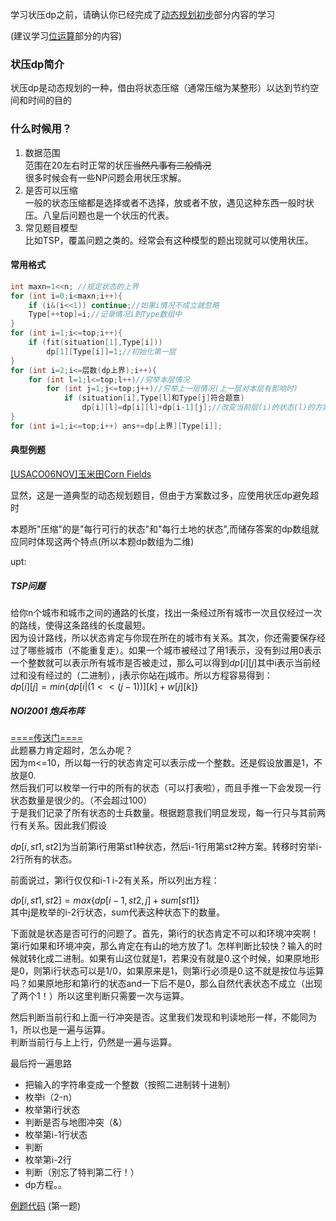 学习状压dp之前，请确认你已经完成了[动态规划初步](/dp/)部分内容的学习

(建议学习[位运算](/math/bit/)部分的内容)

### 状压dp简介
状压dp是动态规划的一种，借由将状态压缩（通常压缩为某整形）以达到节约空间和时间的目的
### 什么时候用？
1. 数据范围   
范围在20左右时正常的状压~~当然凡事有二般情况~~  
很多时候会有一些NP问题会用状压求解。
2. 是否可以压缩  
一般的状态压缩都是选择或者不选择，放或者不放，遇见这种东西一般时状压。八皇后问题也是一个状压的代表。  
3. 常见题目模型  
比如TSP，覆盖问题之类的。经常会有这种模型的题出现就可以使用状压。   
#### 常用格式

```cpp
int maxn=1<<n; //规定状态的上界
for (int i=0;i<maxn;i++){
	if (i&(i<<1)) continue;//如果i情况不成立就忽略
	Type[++top]=i;//记录情况i到Type数组中
}
for (int i=1;i<=top;i++){
	if (fit(situation[1],Type[i]))
    	dp[1][Type[i]]=1;//初始化第一层
}
for (int i=2;i<=层数(dp上界);i++){
	for (int l=1;l<=top;l++)//穷举本层情况
    	for (int j=1;j<=top;j++)//穷举上一层情况(上一层对本层有影响时)
        	if (situation[i],Type[l]和Type[j]符合题意)
            	dp[i][l]=dp[i][l]+dp[i-1][j];//改变当前层(i)的状态(l)的方案种数
}
for (int i=1;i<=top;i++) ans+=dp[上界][Type[i]];
```

#### 典型例题

[[USACO06NOV]玉米田Corn Fields](https://www.luogu.org/problemnew/show/P1879)

显然，这是一道典型的动态规划题目，但由于方案数过多，应使用状压dp避免超时

本题所"压缩"的是"每行可行的状态"和"每行土地的状态",而储存答案的dp数组就应同时体现这两个特点(所以本题dp数组为二维)

upt:
##### _TSP问题_

给你n个城市和城市之间的通路的长度，找出一条经过所有城市一次且仅经过一次的路线，使得这条路线的长度最短。  
因为设计路线，所以状态肯定与你现在所在的城市有关系。其次，你还需要保存经过了哪些城市（不能重复走）。如果一个城市被经过了用1表示，没有到过用0表示一个整数就可以表示所有城市是否被走过，那么可以得到$dp[i][j]$其中i表示当前经过和没有经过的（二进制），j表示你站在j城市。所以方程容易得到：   
$dp[i][j]=min\{dp[i|(1<<(j-1))][k]+w[j][k]\}$  
##### NOI2001 炮兵布阵   
[====传送门====](https://www.luogu.org/problemnew/show/P2704)   
此题暴力肯定超时，怎么办呢？  
因为m<=10，所以每一行的状态肯定可以表示成一个整数。还是假设放置是1，不放是0.    
然后我们可以枚举一行中的所有的状态（可以打表啦），而且手推一下会发现一行状态数量是很少的。（不会超过100）    
于是我们记录了所有状态的士兵数量。根据题意我们明显发现，每一行只与其前两行有关系。因此我们假设  

$dp[i,st1,st2]$为当前第i行用第st1种状态，然后i-1行用第st2种方案。转移时穷举i-2行所有的状态。   

前面说过，第i行仅仅和i-1 i-2有关系，所以列出方程：

$dp[i,st1,st2]=max\{dp[i-1,st2,j]+sum[st1]\}$    
其中j是枚举的i-2行状态，sum代表这种状态下的数量。     

下面就是状态是否可行的问题了。首先，第i行的状态肯定不可以和环境冲突啊！    
第i行如果和环境冲突，那么肯定在有山的地方放了1。怎样判断比较快？输入的时候就转化成二进制。如果有山这位就是1，若果没有就是0.这个时候，如果原地形是0，则第i行状态可以是1/0，如果原来是1，则第i行必须是0.这不就是按位与运算吗？如果原地形和第i行的状态and一下后不是0，那么自然代表状态不成立（出现了两个1！）所以这里判断只需要一次与运算。   

然后判断当前行和上面一行冲突是否。这里我们发现和判读地形一样，不能同为1，所以也是一遍与运算。    
判断当前行与上上行，仍然是一遍与运算。   

最后捋一遍思路
- 把输入的字符串变成一个整数（按照二进制转十进制）
- 枚举i（2-n）
- 枚举第i行状态
- 判断是否与地图冲突（&）
- 枚举第i-1行状态
- 判断
- 枚举第i-2行
- 判断（别忘了特判第二行！）
- dp方程。。




[例题代码](https://www.luogu.org/paste/kto3ua68) (第一题)

